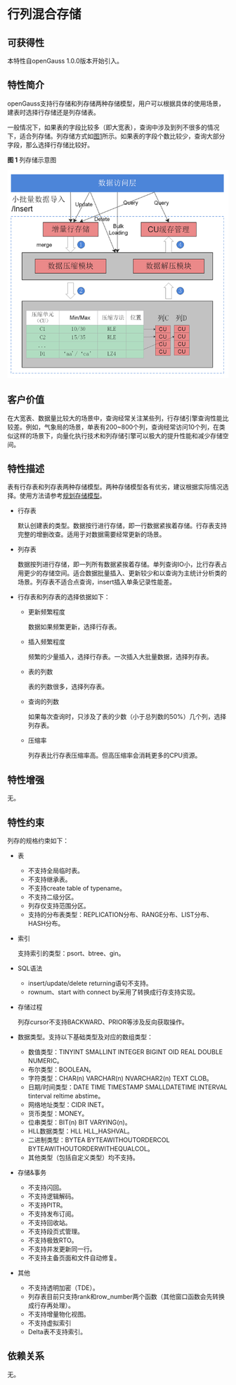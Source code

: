 # 行列混合存储

## 可获得性<a name="section18007590"></a>

本特性自openGauss 1.0.0版本开始引入。

## 特性简介<a name="section27850590"></a>

openGauss支持行存储和列存储两种存储模型，用户可以根据具体的使用场景，建表时选择行存储还是列存储表。

一般情况下，如果表的字段比较多（即大宽表），查询中涉及到列不很多的情况下，适合列存储。列存储方式如[图1](#fig114741818102620)所示。如果表的字段个数比较少，查询大部分字段，那么选择行存储比较好。

**图 1**  列存储示意图<a name="fig114741818102620"></a>  


![](figures/mixed-storage-engine.png)


## 客户价值<a name="section49328722"></a>

在大宽表、数据量比较大的场景中，查询经常关注某些列，行存储引擎查询性能比较差。例如，气象局的场景，单表有200\~800个列，查询经常访问10个列，在类似这样的场景下，向量化执行技术和列存储引擎可以极大的提升性能和减少存储空间。

## 特性描述<a name="section41305314"></a>

表有行存表和列存表两种存储模型。两种存储模型各有优劣，建议根据实际情况选择。使用方法请参考[规划存储模型](../DeveloperGuide/规划存储模型.md)。

-   行存表

    默认创建表的类型。数据按行进行存储，即一行数据紧挨着存储。行存表支持完整的增删改查。适用于对数据需要经常更新的场景。

- 列存表

    数据按列进行存储，即一列所有数据紧挨着存储。单列查询IO小，比行存表占用更少的存储空间。适合数据批量插入、更新较少和以查询为主统计分析类的场景。列存表不适合点查询，insert插入单条记录性能差。

- 行存表和列存表的选择依据如下：

   - 更新频繁程度

     数据如果频繁更新，选择行存表。

   - 插入频繁程度

     频繁的少量插入，选择行存表。一次插入大批量数据，选择列存表。

   - 表的列数

     表的列数很多，选择列存表。

   - 查询的列数

     如果每次查询时，只涉及了表的少数（小于总列数的50%）几个列，选择列存表。

   - 压缩率

     列存表比行存表压缩率高。但高压缩率会消耗更多的CPU资源。



## 特性增强<a name="section36203513"></a>

无。

## 特性约束<a name="section06531946143616"></a>

列存的规格约束如下：

-   表
    -   不支持全局临时表。
    -   不支持继承表。
    -   不支持create table of typename。
    -   不支持二级分区。
    -   列存仅支持范围分区。
    -   支持的分布表类型：REPLICATION分布、RANGE分布、LIST分布、HASH分布。

-   索引

    支持索引的类型：psort、btree、gin。

-   SQL语法
    -   insert/update/delete returning语句不支持。
    -   rownum、start with connect by采用了转换成行存支持实现。

-   存储过程

    列存cursor不支持BACKWARD、PRIOR等涉及反向获取操作。

-   数据类型。支持以下基础类型及对应的数组类型：
    -   数值类型：TINYINT SMALLINT INTEGER BIGINT OID REAL DOUBLE NUMERIC。
    -   布尔类型：BOOLEAN。
    -   字符类型：CHAR\(n\) VARCHAR\(n\) NVARCHAR2\(n\) TEXT CLOB。
    -   日期/时间类型：DATE TIME TIMESTAMP SMALLDATETIME INTERVAL tinterval reltime abstime。
    -   网络地址类型：CIDR INET。
    -   货币类型：MONEY。
    -   位串类型：BIT\(n\) BIT VARYING\(n\)。
    -   HLL数据类型：HLL HLL\_HASHVAL。
    -   二进制类型：BYTEA BYTEAWITHOUTORDERCOL BYTEAWITHOUTORDERWITHEQUALCOL。
    -   其他类型（包括自定义类型）均不支持。

-   存储&事务
    -   不支持闪回。
    -   不支持逻辑解码。
    -   不支持PITR。
    -   不支持发布订阅。
    -   不支持回收站。
    -   不支持段页式管理。
    -   不支持极致RTO。
    -   不支持并发更新同一行。
    -   不支持主备页面和文件自动修复。

-   其他
    -   不支持透明加密（TDE）。
    -   列存表目前只支持rank和row\_number两个函数（其他窗口函数会先转换成行存再处理）。
    -   不支持增量物化视图。
    -   不支持虚拟索引
    -   Delta表不支持索引。

## 依赖关系<a name="section57396167"></a>

无。

